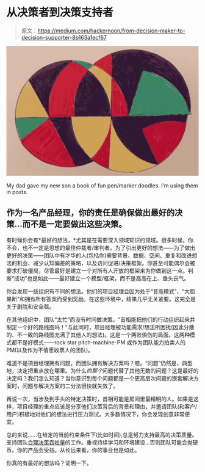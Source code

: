 # 从决策者到决策支持者

> 原文：<https://medium.com/hackernoon/from-decision-maker-to-decision-supporter-8b163a1ecf67>

![](img/8324157d99705e4069812aff1dceae10.png)

My dad gave my new son a book of fun pen/marker doodles. I’m using them in posts.

## 作为一名产品经理，你的责任是确保做出最好的决策…而不是一定要做出这些决策。

有时候你会有*最好的想法，*尤其是在需要深入领域知识的领域。很多时候，你不会，也不一定是思想的最佳仲裁者/审判者。为了引出更好的想法——为了做出更好的决策——团队中有才华的人(包括你)需要背景、数据、空间、重复和改进想法的机会、减少认知偏差的策略，以及访问促进/决策框架。你甚至可能偶尔会被要求打破僵局，尽管最好是建立一个对所有人开放的框架来为你做到这一点。判断“成功”也是如此——最好建立一个模型/框架，而不是高高在上、垂头丧气。

你会发现一些组织有不同的想法。他们的项目经理会因为处于“音高模式”、“大胆果断”和拥有所有答案而受到奖励。在这些环境中，结果几乎无关紧要。这完全是关于剧院和安全毯。

在其他组织中，团队“太忙”而没有时间做决策。"首相能把他们的行动组织起来并制定一个好的路线图吗！"与此同时，项目经理被功能需求/想法所困扰(因此分散的、不一致的路线图充满了其他人的想法)。这是一个两败俱伤的局面。这两种模式都不是好模式——rock star pitch-machine-PM 或作为团队能力拍卖人的 PM(以及作为不情愿收票人的团队)。

难道不是项目经理拥有问题，而团队拥有解决方案吗？嗯。“问题”仍然是，典型地，决定把重点放在哪里。为什么*的那个*问题代替了其他无数的问题？这是最好的决定吗？我们怎么知道？当你意识到每个问题都是一个更高层次问题的嵌套解决方案时，问题与解决方案的二分法很快就失效了。

再说一次，当涉及到手头的特定决策时，首相可能是房间里最精明的人。如果是这样，项目经理的重点应该是分享他们决策背后的背景和理由，并邀请团队(和客户/用户)积极地对他们的想法进行压力测试。大多数情况下，你会发现创意非常便宜。

总的来说……在给定的当前约束条件下(比如时间),总是努力支持最高的决策质量。支持团队[合理决策吞吐量](https://hackernoon.com/cost-per-reasonable-decision-cprd-ed1ca8c6147)的工作。重视持续学习和环境建设…否则团队可能会抛硬币。你的产品会受益。从长远来看，你的事业也是如此。

你真的有最好的想法吗？证明一下。